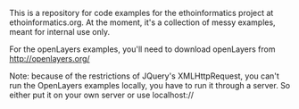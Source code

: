 This is a repository for code examples for the ethoinformatics project at ethoinformatics.org. At the moment, it's a collection of messy examples, meant for internal use only.

For the openLayers examples, you'll need to download openLayers from http://openlayers.org/

Note: because of the restrictions of JQuery's XMLHttpRequest, you can't run the OpenLayers examples locally, you have to run it through a server. So either put it on your own server or use localhost://